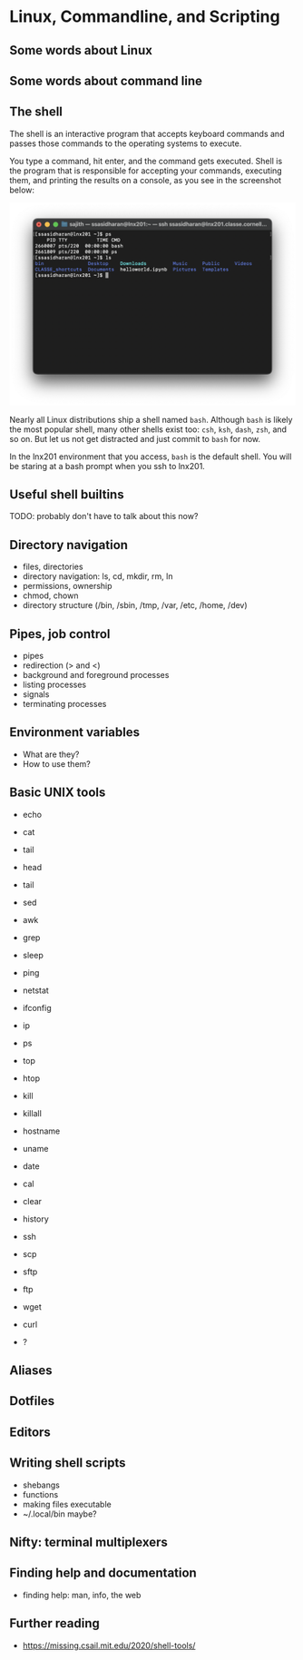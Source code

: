 # Linux, Commandline, and Scripting

## Some words about Linux


## Some words about command line




## The shell

The shell is an interactive program that accepts keyboard commands and
passes those commands to the operating systems to execute.  

You type a command, hit enter, and the command gets executed.  Shell
is the program that is responsible for accepting your commands,
executing them, and printing the results on a console, as you see in
the screenshot below:

![a shell session](./lnx201.png)

Nearly all Linux distributions ship a shell named `bash`.  Although
`bash` is likely the most popular shell, many other shells exist too:
`csh`, `ksh`, `dash`, `zsh`, and so on.  But let us not get distracted
and just commit to `bash` for now.

In the lnx201 environment that you access, `bash` is the default
shell. You will be staring at a bash prompt when you ssh to lnx201.


## Useful shell builtins

TODO: probably don't have to talk about this now?


## Directory navigation

- files, directories
- directory navigation: ls, cd, mkdir, rm, ln
- permissions, ownership
- chmod, chown
- directory structure (/bin, /sbin, /tmp, /var, /etc, /home, /dev)


## Pipes, job control

- pipes
- redirection (> and <)
- background and foreground processes
- listing processes
- signals
- terminating processes


## Environment variables

- What are they?
- How to use them?


## Basic UNIX tools

- echo

- cat
- tail

- head
- tail

- sed
- awk
- grep
- sleep

- ping
- netstat

- ifconfig
- ip

- ps
- top
- htop
- kill
- killall

- hostname
- uname


- date
- cal

- clear
- history

- ssh
- scp
- sftp
- ftp
- wget
- curl

- ?

## Aliases


## Dotfiles


## Editors


## Writing shell scripts

- shebangs
- functions
- making files executable
- ~/.local/bin maybe?


## Nifty: terminal multiplexers


## Finding help and documentation

- finding help: man, info, the web


## Further reading

- https://missing.csail.mit.edu/2020/shell-tools/
